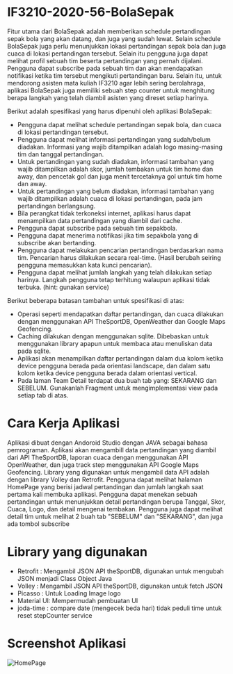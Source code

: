 # IF3210-2020-56-BolaSepak

Fitur utama dari BolaSepak adalah memberikan schedule pertandingan sepak bola yang akan datang, dan juga yang sudah lewat. Selain schedule BolaSepak juga perlu menunjukkan lokasi pertandingan sepak bola dan juga cuaca di lokasi pertandingan tersebut. Selain itu pengguna juga dapat melihat profil sebuah tim beserta pertandingan yang pernah dijalani. Pengguna dapat subscribe pada sebuah tim dan akan mendapatkan notifikasi ketika tim tersebut mengikuti pertandingan baru. Selain itu, untuk mendorong asisten mata kuliah IF3210 agar lebih sering berolahraga, aplikasi BolaSepak juga memiliki sebuah step counter untuk menghitung berapa langkah yang telah diambil asisten yang direset setiap harinya.

Berikut adalah spesifikasi yang harus dipenuhi oleh aplikasi BolaSepak:
- Pengguna dapat melihat schedule pertandingan sepak bola, dan cuaca di lokasi pertandingan tersebut.
- Pengguna dapat melihat informasi pertandingan yang sudah/belum diadakan. Informasi yang wajib ditampilkan adalah logo masing-masing tim dan tanggal pertandingan.
- Untuk pertandingan yang sudah diadakan, informasi tambahan yang wajib ditampilkan adalah skor, jumlah tembakan untuk tim home dan away, dan pencetak gol dan juga menit tercetaknya gol untuk tim home dan away. 
- Untuk pertandingan yang belum diadakan, informasi tambahan yang wajib ditampilkan adalah cuaca di lokasi pertandingan, pada jam pertandingan berlangsung.
- Bila perangkat tidak terkoneksi internet, aplikasi harus dapat menampilkan data pertandingan yang diambil dari cache.
- Pengguna dapat subscribe pada sebuah tim sepakbola.
- Pengguna dapat menerima notifikasi jika tim sepakbola yang di subscribe akan bertanding.
- Pengguna dapat melakukan pencarian pertandingan berdasarkan nama tim. Pencarian harus dilakukan secara real-time. (Hasil berubah seiring pengguna memasukkan kata kunci pencarian).
- Pengguna dapat melihat jumlah langkah yang telah dilakukan setiap harinya. Langkah pengguna tetap terhitung walaupun aplikasi tidak terbuka. (hint: gunakan service)

Berikut beberapa batasan tambahan untuk spesifikasi di atas:
- Operasi seperti mendapatkan daftar pertandingan, dan cuaca dilakukan dengan menggunakan API TheSportDB, OpenWeather dan Google Maps Geofencing.
- Caching dilakukan dengan menggunakan sqlite. Dibebaskan untuk menggunakan library apapun untuk membaca atau menuliskan data pada sqlite.
- Aplikasi akan menampilkan daftar pertandingan dalam dua kolom ketika device pengguna berada pada orientasi landscape, dan dalam satu kolom ketika device pengguna berada dalam orientasi vertical.
- Pada laman Team Detail terdapat dua buah tab yang: SEKARANG dan SEBELUM. Gunakanlah Fragment untuk mengimplementasi view pada setiap tab di atas.

# Cara Kerja Aplikasi
Aplikasi dibuat dengan Andoroid Studio dengan JAVA sebagai bahasa pemrograman. Aplikasi akan mengambill data pertandingan yang diambil dari API TheSportDB,
laporan cuaca dengan menggunakan API OpenWeather, dan juga track step menggunakan API Google Maps Geofencing.
Library yang digunakan untuk mengambil data API adalah dengan library Volley dan Retrofit.
Pengguna dapat melihat halaman HomePage yang berisi jadwal pertandingan dan jumlah langkah saat pertama kali membuka aplikasi.
Pengguna dapat menekan sebuah pertandingan untuk menunjukkan detail pertandingan berupa Tanggal, Skor, Cuaca, Logo, dan detail mengenai tembakan.
Pengguna juga dapat melihat detail tim untuk melihat 2 buah tab "SEBELUM" dan "SEKARANG", dan juga ada tombol subscribe

# Library yang digunakan
- Retrofit : Mengambil JSON API theSportDB, digunakan untuk mengubah JSON menjadi Class Object Java
- Volley : Mengambil JSON API theSportDB, digunakan untuk fetch JSON
- Picasso : Untuk Loading Image logo
- Material UI: Mempermudah pembuatan UI
- joda-time : compare date (mengecek beda hari) tidak peduli time untuk reset stepCounter service

# Screenshot Aplikasi

![HomePage](https://drive.google.com/file/d/1cmsxs7Q9FU7JfkOdx2gBgim75OB17I-R/view?usp=sharing)
